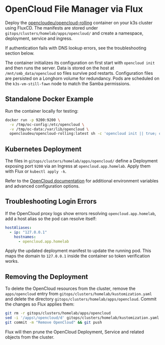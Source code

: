 # OpenCloud File Manager via Flux

Deploy the [opencloudeu/opencloud-rolling](https://hub.docker.com/r/opencloudeu/opencloud-rolling) container on your k3s cluster using FluxCD. The manifests are stored under `gitops/clusters/homelab/apps/opencloud/` and create a namespace, deployment, service and ingress.

If authentication fails with DNS lookup errors, see the troubleshooting section below.

The container initializes its configuration on first start with `opencloud init` and then runs the server. Data is stored on the host at `/mnt/smb_data/opencloud` so files survive pod restarts. Configuration files are persisted on a Longhorn volume for redundancy. Pods are scheduled on the `k3s-vm-still-fawn` node to match the Samba permissions.

## Standalone Docker Example

Run the container locally for testing:

```bash
docker run -p 9200:9200 \
  -v /tmp/oc-config:/etc/opencloud \
  -v /tmp/oc-data:/var/lib/opencloud \
  opencloudeu/opencloud-rolling:latest sh -c 'opencloud init || true; opencloud server'
```

## Kubernetes Deployment

The files in `gitops/clusters/homelab/apps/opencloud/` define a Deployment exposing port `9200` via an Ingress at `opencloud.app.homelab`. Apply them with Flux or `kubectl apply -k`.

Refer to the [OpenCloud documentation](https://docs.opencloud.eu/docs/admin/getting-started/container/docker-compose-local/) for additional environment variables and advanced configuration options.

## Troubleshooting Login Errors

If the OpenCloud proxy logs show errors resolving `opencloud.app.homelab`, add a host alias so the pod can resolve itself:

```yaml
hostAliases:
  - ip: "127.0.0.1"
    hostnames:
      - opencloud.app.homelab
```

Apply the updated deployment manifest to update the running pod. This maps the domain to `127.0.0.1` inside the container so token verification works.

## Removing the Deployment

To delete the OpenCloud resources from the cluster, remove the `apps/opencloud` entry from `gitops/clusters/homelab/kustomization.yaml` and delete the directory `gitops/clusters/homelab/apps/opencloud`. Commit the changes so Flux applies them:

```bash
git rm -r gitops/clusters/homelab/apps/opencloud
sed -i '/apps\/opencloud/d' gitops/clusters/homelab/kustomization.yaml
git commit -m "Remove OpenCloud" && git push
```

Flux will then prune the OpenCloud Deployment, Service and related objects from the cluster.
